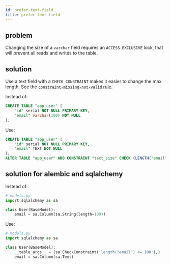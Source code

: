 ```yaml
---
id: prefer-text-field
title: prefer-text-field
---
```


## problem

Changing the size of a `varchar` field requires an `ACCESS EXCLUSIVE` lock, that will prevent all reads and writes to the table.

## solution

Use a text field with a `CHECK CONSTRAINT` makes it easier to change the
max length. See the [`constraint-missing-not-valid` rule](./constraint-missing-not-valid.md).

Instead of:

```sql
CREATE TABLE "app_user" (
    "id" serial NOT NULL PRIMARY KEY,
    "email" varchar(100) NOT NULL
);
```

Use:

```sql
CREATE TABLE "app_user" (
    "id" serial NOT NULL PRIMARY KEY,
    "email" TEXT NOT NULL
);
ALTER TABLE "app_user" ADD CONSTRAINT "text_size" CHECK (LENGTH("email") <= 100);
```


## solution for alembic and sqlalchemy

Instead of:

```python
# models.py
import sqlalchemy as sa

class User(BaseModel):
    email = sa.Column(sa.String(length=100))
```

Use:

```python
# models.py
import sqlalchemy as sa

class User(BaseModel):
    __table_args__ = (sa.CheckConstraint('length("email") <= 100'),)
    email = sa.Column(sa.Text)
```
